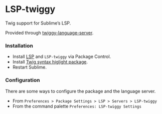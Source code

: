 # LSP-twiggy

Twig support for Sublime’s LSP.

Provided through [twiggy-language-server](https://github.com/moetelo/twiggy/tree/master/packages/language-server).

### Installation

* Install [LSP](https://packagecontrol.io/packages/LSP) and `LSP-twiggy` via Package Control.
* Install [Twig syntax higlight package](https://packagecontrol.io/packages/Twig).
* Restart Sublime.

### Configuration

There are some ways to configure the package and the language server.

- From `Preferences > Package Settings > LSP > Servers > LSP-twiggy`
- From the command palette `Preferences: LSP-twiggy Settings`
